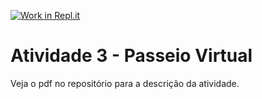 [![Work in Repl.it](https://classroom.github.com/assets/work-in-replit-14baed9a392b3a25080506f3b7b6d57f295ec2978f6f33ec97e36a161684cbe9.svg)](https://classroom.github.com/online_ide?assignment_repo_id=4704777&assignment_repo_type=AssignmentRepo)

# Atividade 3 - Passeio Virtual

Veja o pdf no repositório para a descrição da atividade.

